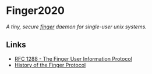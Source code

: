 # Finger2020

*A tiny, secure [finger](https://en.wikipedia.org/wiki/Finger) daemon for single-user unix systems.*

## Links

- [RFC 1288 - The Finger User Information Protocol](https://tools.ietf.org/html/rfc1288)
- [History of the Finger Protocol](http://www.rajivshah.com/Case_Studies/Finger/Finger.htm)
